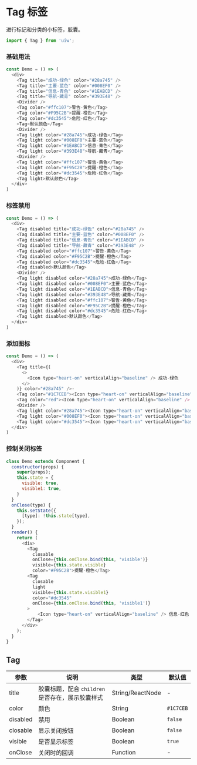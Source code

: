 Tag 标签
===

进行标记和分类的小标签，胶囊。

```jsx
import { Tag } from 'uiw';
```

### 基础用法

<!--DemoStart,bgWhite-->
```js
const Demo = () => (
  <div>
    <Tag title="成功-绿色" color="#28a745" />
    <Tag title="主要-蓝色" color="#008EF0" />
    <Tag title="信息-青色" color="#1EABCD" />
    <Tag title="导航-藏青" color="#393E48" />
    <Divider />
    <Tag color="#ffc107">警告-黄色</Tag>
    <Tag color="#F95C2B">提醒-橙色</Tag>
    <Tag color="#dc3545">危险-红色</Tag>
    <Tag>默认颜色</Tag>
    <Divider />
    <Tag light color="#28a745">成功-绿色</Tag>
    <Tag light color="#008EF0">主要-蓝色</Tag>
    <Tag light color="#1EABCD">信息-青色</Tag>
    <Tag light color="#393E48">导航-藏青</Tag>
    <Divider />
    <Tag light color="#ffc107">警告-黄色</Tag>
    <Tag light color="#F95C2B">提醒-橙色</Tag>
    <Tag light color="#dc3545">危险-红色</Tag>
    <Tag light>默认颜色</Tag>
  </div>
)
```
<!--End-->

### 标签禁用

<!--DemoStart,bgWhite-->
```js
const Demo = () => (
  <div>
    <Tag disabled title="成功-绿色" color="#28a745" />
    <Tag disabled title="主要-蓝色" color="#008EF0" />
    <Tag disabled title="信息-青色" color="#1EABCD" />
    <Tag disabled title="导航-藏青" color="#393E48" />
    <Tag disabled color="#ffc107">警告-黄色</Tag>
    <Tag disabled color="#F95C2B">提醒-橙色</Tag>
    <Tag disabled color="#dc3545">危险-红色</Tag>
    <Tag disabled>默认颜色</Tag>
    <Divider />
    <Tag light disabled color="#28a745">成功-绿色</Tag>
    <Tag light disabled color="#008EF0">主要-蓝色</Tag>
    <Tag light disabled color="#1EABCD">信息-青色</Tag>
    <Tag light disabled color="#393E48">导航-藏青</Tag>
    <Tag light disabled color="#ffc107">警告-黄色</Tag>
    <Tag light disabled color="#F95C2B">提醒-橙色</Tag>
    <Tag light disabled color="#dc3545">危险-红色</Tag>
    <Tag light disabled>默认颜色</Tag>
  </div>
)
```
<!--End-->

### 添加图标

<!--DemoStart,bgWhite-->
```js
const Demo = () => (
  <div>
    <Tag title={(
      <>
        <Icon type="heart-on" verticalAlign="baseline" /> 成功-绿色
      </>
    )} color="#28a745" />·
    <Tag color="#1C7CEB"><Icon type="heart-on" verticalAlign="baseline" /> 限购一份</Tag>
    <Tag color="red"><Icon type="heart-on" verticalAlign="baseline" /> 胶囊</Tag>
    <Divider />
    <Tag light color="#28a745"><Icon type="heart-on" verticalAlign="baseline" /> 成功-绿色</Tag>
    <Tag light color="#008EF0"><Icon type="heart-on" verticalAlign="baseline" /> 主要-蓝色</Tag>
    <Tag light color="#dc3545"><Icon type="heart-on" verticalAlign="baseline" /> 信息-红色</Tag>
  </div>
)
```
<!--End-->

### 控制关闭标签

<!--DemoStart,bgWhite-->
```js
class Demo extends Component {
  constructor(props) {
    super(props);
    this.state = {
      visible: true,
      visible1: true,
    }
  }
  onClose(type) {
    this.setState({
      [type]: !this.state[type],
    });
  }
  render() { 
    return (
      <div>
        <Tag
          closable
          onClose={this.onClose.bind(this, 'visible')}
          visible={this.state.visible}
          color="#F95C2B">提醒-橙色</Tag>
        <Tag
          closable
          light
          visible={this.state.visible1}
          color="#dc3545"
          onClose={this.onClose.bind(this, 'visible1')}
        >
            <Icon type="heart-on" verticalAlign="baseline" /> 信息-红色
        </Tag>
      </div>
    );
  }
}
```
<!--End-->

## Tag

| 参数 | 说明 | 类型 | 默认值 |
|--------- |-------- |--------- |-------- |
| title | 胶囊标题，配合 `children` 是否存在，展示胶囊样式 | String/ReactNode | - |
| color | 颜色 | String | `#1C7CEB` |
| disabled | 禁用 | Boolean | `false` |
| closable | 显示关闭按钮 | Boolean | `false` |
| visible | 是否显示标签 | Boolean | `true` |
| onClose | 关闭时的回调 | Function | - |
